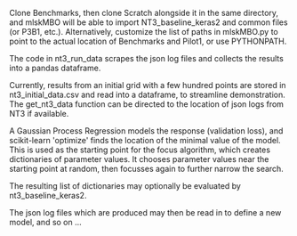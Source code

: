 Clone Benchmarks, then clone Scratch alongside it in the same directory, and mlskMBO will be able to import NT3_baseline_keras2 and common files (or P3B1, etc.).  Alternatively, customize the list of paths in mlskMBO.py to point to the actual location of Benchmarks and Pilot1, or use PYTHONPATH.
 
The code in nt3_run_data scrapes the json log files and collects the results into a pandas dataframe.

Currently, results from an initial grid with a few hundred points are stored in nt3_initial_data.csv and read into a dataframe, to streamline demonstration.  The get_nt3_data function can be directed to the location of json logs from NT3 if available.

A Gaussian Process Regression models the response (validation loss), and scikit-learn 'optimize' finds the location of the minimal value of the model.  This is used as the starting point for the focus algorithm, which creates dictionaries of parameter values.  It chooses parameter values near the starting point at random, then focusses again to further narrow the search.

The resulting list of dictionaries may optionally be evaluated by nt3_baseline_keras2.

The json log files which are produced may then be read in to define a new model, and so on ... 
